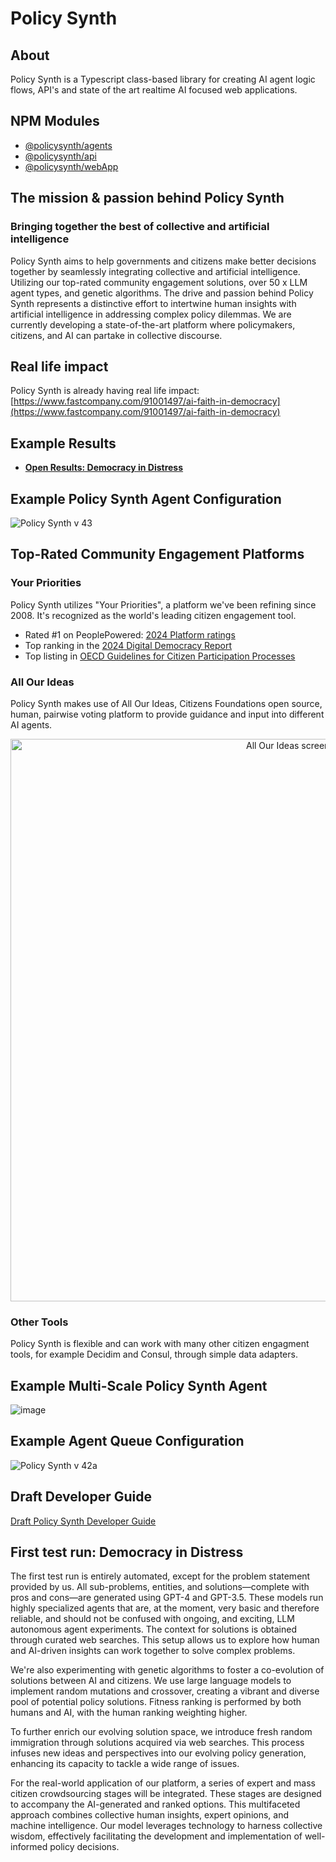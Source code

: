 # Policy Synth

## About

Policy Synth is a Typescript class-based library for creating AI agent logic flows, API's and state of the art realtime AI focused web applications.

## NPM Modules

- [@policysynth/agents](agents/README.md)
- [@policysynth/api](api/README.md)
- [@policysynth/webApp](webApps/policy-synth/README.md)

## The mission & passion behind Policy Synth
### Bringing together the best of collective and artificial intelligence

Policy Synth aims to help governments and citizens make better decisions together by seamlessly integrating collective and artificial intelligence. Utilizing our top-rated community engagement solutions, over 50 x LLM agent types, and genetic algorithms. The drive and passion behind Policy Synth represents a distinctive effort to intertwine human insights with artificial intelligence in addressing complex policy dilemmas. We are currently developing a state-of-the-art platform where policymakers, citizens, and AI can partake in collective discourse.

## Real life impact
Policy Synth is already having real life impact: [https://www.fastcompany.com/91001497/ai-faith-in-democracy](https://www.fastcompany.com/91001497/ai-faith-in-democracy)

## Example Results
- <a href="https://policy-synth.ai/projects/1/"><strong>Open Results: Democracy in Distress</strong></a><br>

## Example Policy Synth Agent Configuration
![Policy Synth v 43](https://github.com/CitizensFoundation/policy-synth/assets/43699/6956d011-4899-4d5e-ab59-b75556982f44)

## Top-Rated Community Engagement Platforms

### Your Priorities
Policy Synth utilizes "Your Priorities", a platform we've been refining since 2008. It's recognized as the world's leading citizen engagement tool.

- Rated #1 on PeoplePowered: [2024 Platform ratings](https://www.peoplepowered.org/platform-ratings)
- Top ranking in the [2024 Digital Democracy Report](https://www.solonian-institute.com/publications)
- Top listing in [OECD Guidelines for Citizen Participation Processes](https://www.oecd.org/publications/oecd-guidelines-for-citizen-participation-processes-f765caf6-en.htm)

### All Our Ideas
Policy Synth makes use of All Our Ideas, Citizens Foundations open source, human, pairwise voting platform to provide guidance and input into different AI agents.
<p align="center">
  <img src="https://github.com/CitizensFoundation/policy-synth/assets/43699/4ef0c337-c298-47a1-b204-a0c04a24f8a7" alt="All Our Ideas screenshot" width="900">
</p>

### Other Tools
Policy Synth is flexible and can work with many other citizen engagment tools, for example Decidim and Consul, through simple data adapters.

## Example Multi-Scale Policy Synth Agent
![image](https://github.com/CitizensFoundation/policy-synth/assets/43699/c9947b97-68a1-43be-925e-4a52bc2b9ad6)

## Example Agent Queue Configuration
![Policy Synth v 42a](https://github.com/CitizensFoundation/policy-synth/assets/43699/b7e1f10a-7438-4827-a576-b48ec5a672e6)

## Draft Developer Guide
[Draft Policy Synth Developer Guide](https://docs.google.com/document/d/19ymUR8W3Hsf--PiBEEwnX9siK4lqjHpGWQlGZl_uJeU)

## First test run: Democracy in Distress
The first test run is entirely automated, except for the problem statement provided by us. All sub-problems, entities, and solutions—complete with pros and cons—are generated using GPT-4 and GPT-3.5. These models run highly specialized agents that are, at the moment, very basic and therefore reliable, and should not be confused with ongoing, and exciting, LLM autonomous agent experiments. The context for solutions is obtained through curated web searches. This setup allows us to explore how human and AI-driven insights can work together to solve complex problems.

We're also experimenting with genetic algorithms to foster a co-evolution of solutions between AI and citizens. We use large language models to implement random mutations and crossover, creating a vibrant and diverse pool of potential policy solutions. Fitness ranking is performed by both humans and AI, with the human ranking weighting higher.

To further enrich our evolving solution space, we introduce fresh random immigration through solutions acquired via web searches. This process infuses new ideas and perspectives into our evolving policy generation, enhancing its capacity to tackle a wide range of issues.

For the real-world application of our platform, a series of expert and mass citizen crowdsourcing stages will be integrated. These stages are designed to accompany the AI-generated and ranked options. This multifaceted approach combines collective human insights, expert opinions, and machine intelligence. Our model leverages technology to harness collective wisdom, effectively facilitating the development and implementation of well-informed policy decisions.



